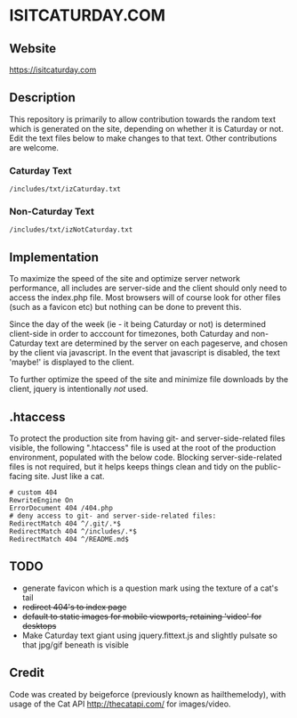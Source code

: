 # ISITCATURDAY.COM #

## Website ##

https://isitcaturday.com

## Description ##

This repository is primarily to allow contribution towards the random text which is generated on the site, depending on whether it is Caturday or not. Edit the text files below to make changes to that text. Other contributions are welcome.

### Caturday Text ###

```
/includes/txt/izCaturday.txt
```

### Non-Caturday Text ###

```
/includes/txt/izNotCaturday.txt
```

## Implementation ##

To maximize the speed of the site and optimize server network performance, all includes are server-side and the client should only need to access the index.php file. Most browsers will of course look for other files (such as a favicon etc) but nothing can be done to prevent this. 

Since the day of the week (ie - it being Caturday or not) is determined client-side in order to acccount for timezones, both Caturday and non-Caturday text are determined by the server on each pageserve, and chosen by the client via javascript. In the event that javascript is disabled, the text 'maybe!' is displayed to the client.

To further optimize the speed of the site and minimize file downloads by the client, jquery is intentionally *not* used.

## .htaccess ##

To protect the production site from having git- and server-side-related files visible, the following ".htaccess" file is used at the root of the production environment, populated with the below code. Blocking server-side-related files is not required, but it helps keeps things clean and tidy on the public-facing site. Just like a cat.

```apacheconf
# custom 404
RewriteEngine On
ErrorDocument 404 /404.php
# deny access to git- and server-side-related files:
RedirectMatch 404 ^/.git/.*$
RedirectMatch 404 ^/includes/.*$
RedirectMatch 404 ^/README.md$
```

## TODO ##

* generate favicon which is a question mark using the texture of a cat's tail
* ~~redirect 404's to index page~~
* ~~default to static images for mobile viewports, retaining 'video' for desktops~~
* Make Caturday text giant using jquery.fittext.js and slightly pulsate so that jpg/gif beneath is visible

## Credit ##

Code was created by beigeforce (previously known as hailthemelody), with usage of the Cat API http://thecatapi.com/ for images/video.
